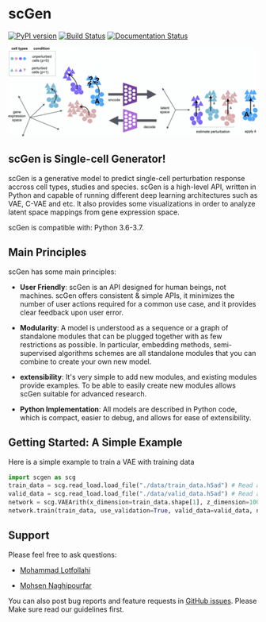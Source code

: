 # scGen 
[![PyPI version](https://badge.fury.io/py/scGen.svg)](https://badge.fury.io/py/scGen) [![Build Status](https://travis-ci.org/M0hammadL/scgen.svg?branch=master)](https://travis-ci.org/M0hammadL/scgen) [![Documentation Status](https://readthedocs.org/projects/scgen/badge/?version=latest)](https://scgen.readthedocs.io/en/latest/?badge=latest)

![](sketch/sketch.png)

## scGen is Single-cell Generator!
scGen is a generative model to predict single-cell perturbation response accross cell types, studies and species.
scGen is a high-level API, written in Python and capable of running different deep learning architectures such as VAE, C-VAE and etc. It also provides some visualizations in order to analyze latent space mappings from gene expression space.

scGen is compatible with: Python 3.6-3.7.

## Main Principles
scGen has some main principles:
  
- __User Friendly__: scGen is an API designed for human beings, not machines. scGen offers consistent & simple APIs, it minimizes the number of user actions required for a common use case, and it provides clear feedback upon user error.

- __Modularity__: A model is understood as a sequence or a graph of standalone modules that can be plugged together with as few restrictions as possible. In particular, embedding methods, semi-supervised algorithms schemes are all standalone modules that you can combine to create your own new model.

- __extensibility__: It's very simple to add new modules, and existing modules provide examples. To be able to easily create new modules allows scGen suitable for advanced research.

- __Python Implementation__: All models are described in Python code, which is compact, easier to debug, and allows for ease of extensibility.

## Getting Started: A Simple Example
Here is a simple example to train a VAE with training data 

```python
import scgen as scg
train_data = scg.read_load.load_file("./data/train_data.h5ad") # Read and load the training dataset (AnnData object)
valid_data = scg.read_load.load_file("./data/valid_data.h5ad") # Read and load the validation dataset (AnnData object)
network = scg.VAEArith(x_dimension=train_data.shape[1], z_dimension=100) # Construct a VAE object to train on train_data
network.train(train_data, use_validation=True, valid_data=valid_data, n_epochs=25, batch_size=32, shuffle=True) # Train VAE on train_data and validate on valid_data
```

## Support
Please feel free to ask questions:

- [Mohammad Lotfollahi](mailto:mohammad.lotfollahi@helmholtz-muenchen.de)

- [Mohsen Naghipourfar](mailto:mn7697np@gmail.com)

You can also post bug reports and feature requests in [GitHub issues](https://github.com/M0hammadL/scGen/issues). Please Make sure read our guidelines first.

